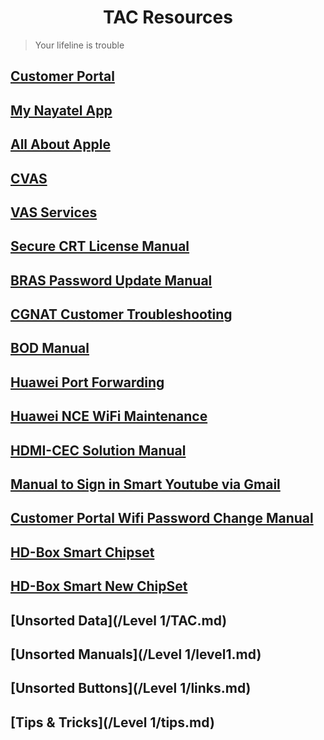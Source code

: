 <h1 align="center"> TAC Resources</h1>

> Your lifeline is trouble


## [Customer Portal](portal.md)

## [My Nayatel App](nayatelapp.md)

## [All About Apple](apple.md)

## [CVAS](cvas.md)

## [VAS Services](http://knowledge.dsl.net.pk/a-Level-1/VAS%20servies.docx)

## [Secure CRT License Manual](http://knowledge.dsl.net.pk/a-Level-1/Secure%20CRT%20License%20Manual.docx)


## [BRAS Password Update Manual](http://knowledge.dsl.net.pk/a-Level-1/BRAS%20password%20update%20manual.docx)


## [CGNAT Customer Troubleshooting](http://knowledge.dsl.net.pk/a-Level-1/CGNAT%20Customer%20Troubleshooting.pdf)


## [BOD Manual](http://knowledge.dsl.net.pk/a-Level-1/BOD%20manual.docx)

## [Huawei Port Forwarding](http://knowledge.dsl.net.pk/a-Level-1/Huawei%20Port%20Forwarding.pdf)

## [Huawei NCE WiFi Maintenance](http://knowledge.dsl.net.pk/a-Level-1/Hauwei%20NCE%20WiFi%20Maintenance.pdf)


## [HDMI-CEC Solution Manual](http://knowledge.dsl.net.pk/a-Level-1/HDMI-CEC%20Solution%20Manual.docx)

## [Manual to Sign in Smart Youtube via Gmail](http://knowledge.dsl.net.pk/a-Level-1/Manual%20to%20Sign%20In%20in%20Smart%20YouTube%20via%20Gmail.docx)

## [Customer Portal Wifi Password Change Manual](http://knowledge.dsl.net.pk/a-Level-1/Customer%20Portal%20Wifi%20password%20Change%20manual.docx)


## [HD-Box Smart Chipset](https://docs.google.com/spreadsheets/d/e/2PACX-1vQoRNXnTaB9S2QsDx7jRuqB0LJwA23gw1_TElm7PuT3uAr-lMHLiPyzOBfWN5Ip3eYmX1TQNrJOffqw/pubhtml)


## [HD-Box Smart New ChipSet](https://docs.google.com/spreadsheets/d/e/2PACX-1vSRxHWR22x0dgoCdPEGIfpFSoa-LzK_b9aIz7_nEQXBwkYG-_wn83nd69o0jSR2i0OBylUitdFKKB_h/pubhtml?gid=0&single=true)

## [Unsorted Data](/Level 1/TAC.md)

## [Unsorted Manuals](/Level 1/level1.md)

## [Unsorted Buttons](/Level 1/links.md)

## [Tips & Tricks](/Level 1/tips.md)

